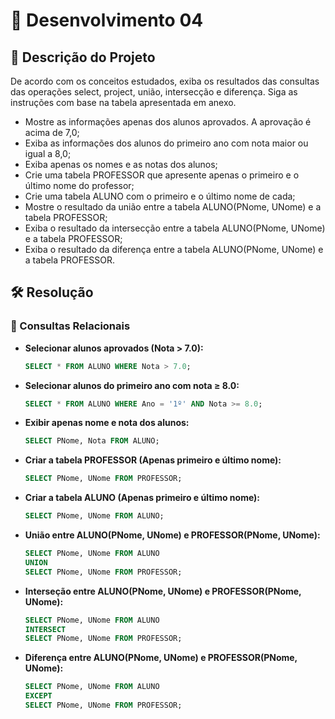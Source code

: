 # 📜 Desenvolvimento 04

## 🎯 Descrição do Projeto 

De acordo com os conceitos estudados, exiba os resultados das consultas das operações select, project, união, intersecção e diferença. Siga as instruções com base na tabela apresentada em anexo.

- Mostre as informações apenas dos alunos aprovados. A aprovação é acima de 7,0;
- Exiba as informações dos alunos do primeiro ano com nota maior ou igual a 8,0;
- Exiba apenas os nomes e as notas dos alunos;
- Crie uma tabela PROFESSOR que apresente apenas o primeiro e o último nome do professor;
- Crie uma tabela ALUNO com o primeiro e o último nome de cada;
- Mostre o resultado da união entre a tabela ALUNO(PNome, UNome) e a tabela PROFESSOR;
- Exiba o resultado da intersecção entre a tabela ALUNO(PNome, UNome) e a tabela PROFESSOR;
- Exiba o resultado da diferença entre a tabela ALUNO(PNome, UNome) e a tabela PROFESSOR. 

## 🛠️ Resolução

### 📌 Consultas Relacionais  

- **Selecionar alunos aprovados (Nota > 7.0):**
  ```sql
  SELECT * FROM ALUNO WHERE Nota > 7.0;

- **Selecionar alunos do primeiro ano com nota ≥ 8.0:**
  ```sql
  SELECT * FROM ALUNO WHERE Ano = '1º' AND Nota >= 8.0;

- **Exibir apenas nome e nota dos alunos:**
  ```sql
  SELECT PNome, Nota FROM ALUNO;

- **Criar a tabela PROFESSOR (Apenas primeiro e último nome):**
  ```sql
  SELECT PNome, UNome FROM PROFESSOR;

- **Criar a tabela ALUNO (Apenas primeiro e último nome):**
  ```sql
  SELECT PNome, UNome FROM ALUNO;

- **União entre ALUNO(PNome, UNome) e PROFESSOR(PNome, UNome):**
  ```sql
  SELECT PNome, UNome FROM ALUNO  
  UNION  
  SELECT PNome, UNome FROM PROFESSOR;

- **Interseção entre ALUNO(PNome, UNome) e PROFESSOR(PNome, UNome):**
  ```sql
  SELECT PNome, UNome FROM ALUNO  
  INTERSECT  
  SELECT PNome, UNome FROM PROFESSOR;

- **Diferença entre ALUNO(PNome, UNome) e PROFESSOR(PNome, UNome):**
  ```sql
  SELECT PNome, UNome FROM ALUNO  
  EXCEPT  
  SELECT PNome, UNome FROM PROFESSOR;
